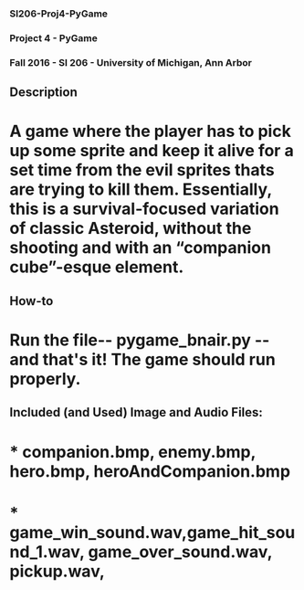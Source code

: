 ### SI206-Proj4-PyGame
 
### Project 4 - PyGame
### Fall 2016 - SI 206 - University of Michigan, Ann Arbor 

## Description
# A game where the player has to pick up some sprite and keep it alive for a set time from the evil sprites thats are trying to kill them. Essentially, this is a survival-focused variation of classic Asteroid, without the shooting and with an “companion cube”-esque element.

## How-to
# Run the file-- pygame_bnair.py --and that's it! The game should run properly.

## Included (and Used) Image and Audio Files:
# * companion.bmp, enemy.bmp, hero.bmp, heroAndCompanion.bmp
# * game_win_sound.wav,game_hit_sound_1.wav, game_over_sound.wav, pickup.wav, 
